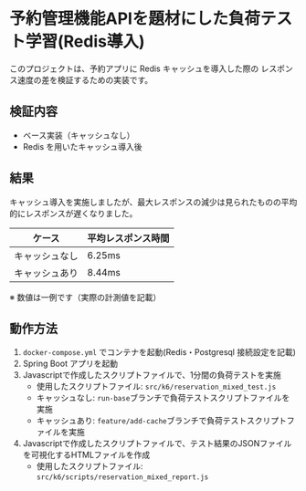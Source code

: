 # 予約管理機能APIを題材にした負荷テスト学習(Redis導入)

このプロジェクトは、予約アプリに Redis キャッシュを導入した際の
レスポンス速度の差を検証するための実装です。

## 検証内容
- ベース実装（キャッシュなし）
- Redis を用いたキャッシュ導入後

## 結果
キャッシュ導入を実施しましたが、最大レスポンスの減少は見られたものの平均的にレスポンスが遅くなりました。

| ケース | 平均レスポンス時間 |
|--------|------------------|
| キャッシュなし | 6.25ms |
| キャッシュあり | 8.44ms |

※ 数値は一例です（実際の計測値を記載）

## 動作方法
1. `docker-compose.yml` でコンテナを起動(Redis・Postgresql 接続設定を記載)
2. Spring Boot アプリを起動
3. Javascriptで作成したスクリプトファイルで、1分間の負荷テストを実施
   - 使用したスクリプトファイル: `src/k6/reservation_mixed_test.js`
   - キャッシュなし: `run-base`ブランチで負荷テストスクリプトファイルを実施
   - キャッシュあり: `feature/add-cache`ブランチで負荷テストスクリプトファイルを実施
4. Javascriptで作成したスクリプトファイルで、テスト結果のJSONファイルを可視化するHTMLファイルを作成
   - 使用したスクリプトファイル:　`src/k6/scripts/reservation_mixed_report.js`
